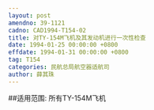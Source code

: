```yaml
---
layout: post
amendno: 39-1121
cadno: CAD1994-T154-02
title: 对TY-154M飞机及其发动机进行一次性检查
date: 1994-01-25 00:00:00 +0800
effdate: 1994-01-31 00:00:00 +0800
tag: T154
categories: 民航总局航空器适航司
author: 薛其珠
---
```


##适用范围:
所有TY-154M飞机

